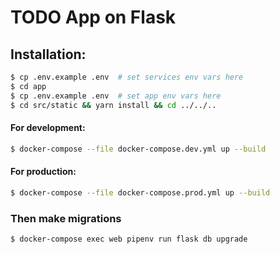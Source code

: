 # TODO App on Flask

## Installation:
```sh
$ cp .env.example .env  # set services env vars here
$ cd app 
$ cp .env.example .env  # set app env vars here
$ cd src/static && yarn install && cd ../../..
```
#### For development:
```sh
$ docker-compose --file docker-compose.dev.yml up --build
```
#### For production:
```sh
$ docker-compose --file docker-compose.prod.yml up --build
```
### Then make migrations
```sh
$ docker-compose exec web pipenv run flask db upgrade
```